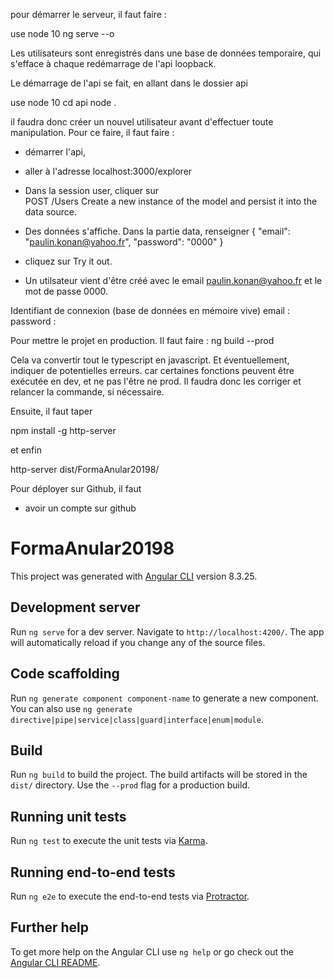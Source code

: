 pour démarrer le serveur, il faut faire :

use node 10
ng serve --o

Les utilisateurs sont enregistrés dans une base de données temporaire, qui s'efface à chaque redémarrage de l'api loopback.

Le démarrage de l'api se fait, en allant dans le dossier api

use node 10
cd api
node .

il faudra donc créer un nouvel utilisateur avant d'effectuer toute manipulation. Pour ce faire, il faut faire :

- démarrer l'api, 
- aller à l'adresse localhost:3000/explorer
- Dans la session user, cliquer sur  
POST /Users     Create a new instance of the model and persist it into the data source.
- Des données s'affiche. Dans la partie data, renseigner 
{
  "email": "paulin.konan@yahoo.fr",
  "password": "0000"
}

- cliquez sur Try it out.
- Un utilsateur vient d'être créé avec le email paulin.konan@yahoo.fr et le mot de passe 0000.

Identifiant de connexion (base de données en mémoire vive)
email     :  
password  : 



Pour mettre le projet en production. Il faut faire :
ng build --prod

Cela va convertir tout le typescript en javascript. Et éventuellement, indiquer de potentielles erreurs. car certaines fonctions peuvent être exécutée en dev, et ne pas l'être ne prod. Il faudra donc les corriger et relancer la commande, si nécessaire.

Ensuite, il faut taper

npm install -g http-server

et enfin

http-server dist/FormaAnular20198/


Pour déployer sur Github, il faut 
- avoir un compte sur github


 

# FormaAnular20198

This project was generated with [Angular CLI](https://github.com/angular/angular-cli) version 8.3.25.

## Development server

Run `ng serve` for a dev server. Navigate to `http://localhost:4200/`. The app will automatically reload if you change any of the source files.

## Code scaffolding

Run `ng generate component component-name` to generate a new component. You can also use `ng generate directive|pipe|service|class|guard|interface|enum|module`.

## Build

Run `ng build` to build the project. The build artifacts will be stored in the `dist/` directory. Use the `--prod` flag for a production build.

## Running unit tests

Run `ng test` to execute the unit tests via [Karma](https://karma-runner.github.io).

## Running end-to-end tests

Run `ng e2e` to execute the end-to-end tests via [Protractor](http://www.protractortest.org/).

## Further help

To get more help on the Angular CLI use `ng help` or go check out the [Angular CLI README](https://github.com/angular/angular-cli/blob/master/README.md).
